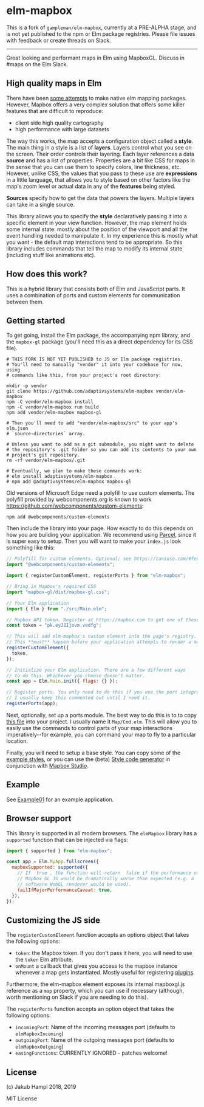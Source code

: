 # elm-mapbox

This is a fork of `gampleman/elm-mapbox`, currently at a PRE-ALPHA stage, and is
not yet published to the npm or Elm package registries. Please file issues with
feedback or create threads on Slack.

---

Great looking and performant maps in Elm using MapboxGL. Discuss in #maps on the
Elm Slack.

## High quality maps in Elm

There have been
[some attempts](https://github.com/gampleman/elm-visualization/wiki/Data-Visualization-Packages#maps)
to make native elm mapping packages. However, Mapbox offers a very complex
solution that offers some killer features that are difficult to reproduce:

- client side high quality cartography
- high performance with large datasets

The way this works, the map accepts a configuration object called a **style**.
The main thing in a style is a list of **layers**. Layers control what you see
on the screen. Their order controls their layering. Each layer references a data
**source** and has a list of properties. Properties are a bit like CSS for maps
in the sense that you can use them to specify colors, line thickness, etc.
However, unlike CSS, the values that you pass to these use are **expressions**
in a little language, that allows you to style based on other factors like the
map's zoom level or actual data in any of the **features** being styled.

**Sources** specify how to get the data that powers the layers. Multiple layers
can take in a single source.

This library allows you to specify the **style** declaratively passing it into a
specific element in your view function. However, the map element holds some
internal state: mostly about the position of the viewport and all the event
handling needed to manipulate it. In my experience this is mostly what you
want - the default map interactions tend to be appropriate. So this library
includes commands that tell the map to modify its internal state (including
stuff like animations etc).

## How does this work?

This is a hybrid library that consists both of Elm and JavaScript parts. It uses
a combination of ports and custom elements for communication between them.

## Getting started

To get going, install the Elm package, the accompanying npm library, and the
`mapbox-gl` package (you'll need this as a direct dependency for its CSS file).

    # THIS FORK IS NOT YET PUBLISHED to JS or Elm package registries.
    # You'll need to manually "vendor" it into your codebase for now, using
    # commands like this, from your project's root directory:

    mkdir -p vendor
    git clone https://github.com/adaptivsystems/elm-mapbox vendor/elm-mapbox
    npm -C vendor/elm-mapbox install
    npm -C vendor/elm-mapbox run build
    npm add vendor/elm-mapbox mapbox-gl

    # Then you'll need to add "vendor/elm-mapbox/src" to your app's elm.json
    # `source-directories` array.

    # Unless you want to add as a git submodule, you might want to delete
    # the repository's .git folder so you can add its contents to your own
    # project's git repository.
    rm -rf vendor/elm-mapbox/.git

    # Eventually, we plan to make these commands work:
    # elm install adaptivsystems/elm-mapbox
    # npm add @adaptivsystems/elm-mapbox mapbox-gl

Old versions of Microsoft Edge need a polyfill to use custom elements. The
polyfill provided by webcomponents.org is known to work
https://github.com/webcomponents/custom-elements:

    npm add @webcomponents/custom-elements

Then include the library into your page. How exactly to do this depends on how
you are building your application. We recommend using
[Parcel](https://parceljs.org/), since it is super easy to setup. Then you will
want to make your `index.js` look something like this:

```javascript
// Polyfill for custom elements. Optional; see https://caniuse.com/#feat=custom-elementsv1
import "@webcomponents/custom-elements";

import { registerCustomElement, registerPorts } from "elm-mapbox";

// Bring in Mapbox's required CSS
import "mapbox-gl/dist/mapbox-gl.css";

// Your Elm application
import { Elm } from "./src/Main.elm";

// Mapbox API token. Register at https://mapbox.com to get one of these for free.
const token = "pk.eyJ1Ijovm,vedfg";

// This will add elm-mapbox's custom element into the page's registry.
// This **must** happen before your application attempts to render a map.
registerCustomElement({
  token,
});

// Initialize your Elm application. There are a few different ways
// to do this. Whichever you choose doesn't matter.
const app = Elm.Main.init({ flags: {} });

// Register ports. You only need to do this if you use the port integration.
// I usually keep this commented out until I need it.
registerPorts(app);
```

Next, optionally, set up a ports module. The best way to do this is to to copy
[this file](https://github.com/adaptivsystems/elm-mapbox/blob/main/examples/MapCommands.elm)
into your project. I usually name it `Map/Cmd.elm`. This will allow you to
easily use the commands to control parts of your map interactions
imperatively--for example, you can command your map to fly to a particular
location.

Finally, you will need to setup a base style. You can copy some of the
[example styles](https://github.com/adaptivsystems/elm-mapbox/blob/main/examples/Styles),
or you can use the (beta)
[Style code generator](https://github.com/adaptivsystems/elm-mapbox/blob/main/style-generator/)
in conjunction with [Mapbox Studio](https://www.mapbox.com/mapbox-studio/).

## Example

See
[Example01](https://github.com/adaptivsystems/elm-geospatial/blob/main/examples/src/Example01.elm)
for an example application.

## Browser support

This library is supported in all modern browsers. The `elmMapbox` library has a
`supported` function that can be injected via flags:

```javascript
import { supported } from "elm-mapbox";

const app = Elm.MyApp.fullscreen({
  mapboxSupported: supported({
    // If  true , the function will return  false if the performance of
    // Mapbox GL JS would be dramatically worse than expected (e.g. a
    // software WebGL renderer would be used).
    failIfMajorPerformanceCaveat: true,
  }),
});
```

## Customizing the JS side

The `registerCustomElement` function accepts an options object that takes the
following options:

- `token`: the Mapbox token. If you don't pass it here, you will need to use the
  `token` Elm attribute.
- `onMount` a callback that gives you access to the mapbox instance whenever a
  map gets instantiated. Mostly useful for registering
  [plugins](https://www.mapbox.com/mapbox-gl-js/plugins).

Furthermore, the elm-mapbox element exposes its internal mapboxgl.js reference
as a `map` property, which you can use if necessary (although, worth mentioning
on Slack if you are needing to do this).

The `registerPorts` function accepts an option object that takes the following
options:

- `incomingPort`: Name of the incoming messages port (defaults to
  `elmMapboxIncoming`)
- `outgoingPort`: Name of the outgoing messages port (defaults to
  `elmMapboxOutgoing`)
- `easingFunctions`: CURRENTLY IGNORED - patches welcome!

## License

(c) Jakub Hampl 2018, 2019

MIT License
